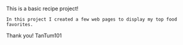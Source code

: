 This is a basic recipe project!

    In this project I created a few web pages to display my top food favorites.
    
Thank you!
TanTum101